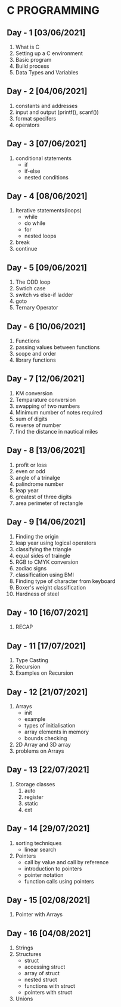 # **C PROGRAMMING**

## Day - 1 [03/06/2021]
1. What is C
2. Setting up a C environment
3. Basic program
4. Build process
5. Data Types and Variables

## Day - 2 [04/06/2021]
1. constants and addresses
2. input and output (printf(), scanf())
3. format specifers
4. operators

## Day - 3 [07/06/2021]
1. conditional statements
   - if
   - if-else
   - nested conditions

## Day - 4 [08/06/2021]
1. Iterative statements(loops)
   - while
   - do while
   - for
   - nested loops
2. break
3. continue

## Day - 5 [09/06/2021]
1. The ODD loop
2. Swtich case
3. switch vs else-if ladder
4. goto
5. Ternary Operator
   
## Day - 6 [10/06/2021]
1. Functions
2. passing values between functions
3. scope and order
4. library functions

## Day - 7 [12/06/2021]
1. KM conversion
2. Temparature conversion
3. swapping of two numbers
4. Minimum number of notes required
5. sum of digits
6. reverse of number
7. find the distance in nautical miles


## Day - 8 [13/06/2021]
1. profit or loss
2. even or odd
3. angle of a trinalge
4. palindrome number
5. leap year
6. greatest of three digits
7. area perimeter of rectangle


## Day - 9 [14/06/2021]
1. Finding the origin
2. leap year using logical operators
3. classifying the triangle
4. equal sides of traingle
5. RGB to CMYK conversion
6. zodiac signs 
7. classification using BMI
8. Finding type of character from keyboard
9. Boxer's weight classification
10. Hardness of steel

## Day - 10 [16/07/2021]
1. RECAP

## Day - 11 [17/07/2021]
1. Type Casting
2. Recursion
3. Examples on Recursion

## Day - 12 [21/07/2021]
1. Arrays
   - init
   - example
   - types of initialisation
   - array elements in memory
   - bounds checking
2. 2D Array and 3D array
3. problems on Arrays

## Day - 13 [22/07/2021]
1. Storage classes
   1. auto
   2. register
   3. static
   4. ext

## Day - 14  [29/07/2021]
1. sorting techniques
   - linear search
2. Pointers
   - call by value and call by reference
   - introduction to pointers
   - pointer notation
   - function calls using pointers

## Day - 15  [02/08/2021]
1. Pointer with Arrays
   
## Day - 16  [04/08/2021]
1. Strings
2. Structures
   - struct
   - accessing struct
   - array of struct
   - nested struct
   - functions with struct
   - pointers with struct
3. Unions 